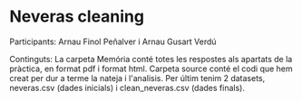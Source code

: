 # Neveras cleaning
Participants: Arnau Finol Peñalver i Arnau Gusart Verdú 


Continguts: La carpeta Memória conté totes les respostes als apartats de la pràctica, en format pdf i format html. Carpeta source conté el codi que hem creat per dur a terme la nateja i l'analisis. Per últim tenim 2 datasets, neveras.csv (dades inicials) i clean_neveras.csv (dades finals).
